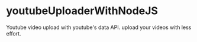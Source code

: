 # youtubeUploaderWithNodeJS

Youtube video upload with youtube's data API.
upload your videos with less effort.
